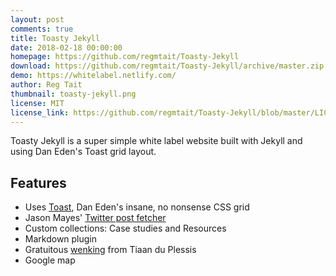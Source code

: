 ```yaml
---
layout: post
comments: true
title: Toasty Jekyll
date: 2018-02-18 00:00:00
homepage: https://github.com/regmtait/Toasty-Jekyll
download: https://github.com/regmtait/Toasty-Jekyll/archive/master.zip
demo: https://whitelabel.netlify.com/
author: Reg Tait
thumbnail: toasty-jekyll.png
license: MIT
license_link: https://github.com/regmtait/Toasty-Jekyll/blob/master/LICENSE.txt
---
```


Toasty Jekyll is a super simple white label website built with Jekyll and using Dan Eden's Toast grid layout.

## Features

* Uses [Toast](https://daneden.github.io/Toast/), Dan Eden's insane, no nonsense CSS grid
* Jason Mayes' [Twitter post fetcher](https://github.com/jasonmayes/Twitter-Post-Fetcher)
* Custom collections: Case studies and Resources
* Markdown plugin
* Gratuitous [wenking](https://tiaanduplessis.github.io/wenk/) from Tiaan du Plessis
* Google map
